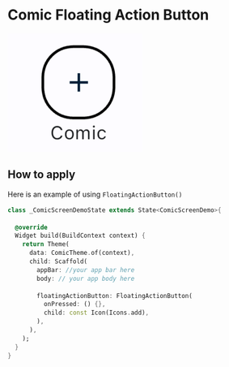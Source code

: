 # Comic Floating Action Button

![Comic FloatingActionButton](../../images/comic.floatin.action.button.png)

## How to apply

Here is an example of using `FloatingActionButton()`

```dart
class _ComicScreenDemoState extends State<ComicScreenDemo>{

  @override
  Widget build(BuildContext context) {
    return Theme(
      data: ComicTheme.of(context),
      child: Scaffold(
        appBar: //your app bar here
        body: // your app body here

        floatingActionButton: FloatingActionButton(
          onPressed: () {},
          child: const Icon(Icons.add),
        ),
      ),
    );
  }
}
```
